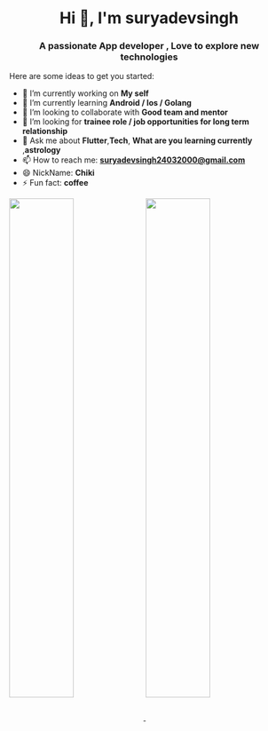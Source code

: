 <h1 align="center">Hi 👋, I'm suryadevsingh</h1>
<h3 align="center">A passionate App developer , Love to explore new technologies </h3>

Here are some ideas to get you started:

- 🔭 I’m currently working on **My self**
- 🌱 I’m currently learning **Android / Ios / Golang**
- 👯 I’m looking to collaborate with **Good team and mentor**
- 🤔 I’m looking for **trainee role  / job opportunities for long term relationship**
- 💬 Ask me about **Flutter**,**Tech**, **What are you learning currently** ,**astrology**
- 📫 How to reach me: **suryadevsingh24032000@gmail.com**
- 😄 NickName: **Chiki**
- ⚡ Fun fact: **coffee**



<a href="https://github.com/suryadevsingh">
  <img align="center"img width="48%" src="https://github-readme-stats.vercel.app/api/top-langs/?username=suryadevsingh&theme=dark&hide_langs_below=1" />
</a>
<a href="https://github.com/suryadevsingh">
 <img align="center" img width="48%" src="https://github-readme-stats.vercel.app/api?username=suryadevsingh&&show_icons=true&title_color=ffffff&icon_color=bb2acf&text_color=daf7dc&bg_color=151515"/>
</a>
